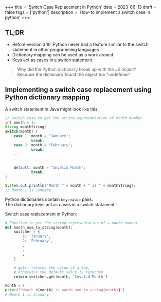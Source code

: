 +++
title = 'Switch Case Replacement in Python'
date = 2023-06-13
draft = false
tags = ['python']
description = 'How-to implement a switch case in python'
+++

## TL;DR 
- Before version 3.10, Python never had a feature similar to the switch statement in other programming languages  
- Dictionary mapping can be used as a work around
- Keys act as cases in a switch statement  

>Why did the Python dictionary break up with the JS object?  
>Because the dictionary found the object too "undefined"   

## Implementing a switch case replacement using Python dictionary mapping 

A switch statement in Java might look like this:
```java
// switch case to get the string representation of month number
int month = 1;
String monthString;
switch(month) {
    case 1: month = "January";
            break;
    case 2: month = "February";
            break;
    .
    .
    .
    default: month = "Invalid Month";
            break;
}

System.out.println("Month " + month + " is " + monthString);
// Month 1 is January
```

Python dictionaries contain `key:value` pairs.  
The dictionary keys act as cases in a switch statament.   

Switch case replacement in Python:  
```python
# Function to get the string representation of a month number
def month_num_to_string(month):
    switcher = {
        1: 'January',
        2: 'February',
        .
        .
        .
    }

    # get() returns the value of a key,
    # otherwise the default value is returned
    return switcher.get(month, 'Invalid Month')

month = 1
print(f"Month #{month} is month_num_to_string(month)}") 
# Month 1 is January
```

